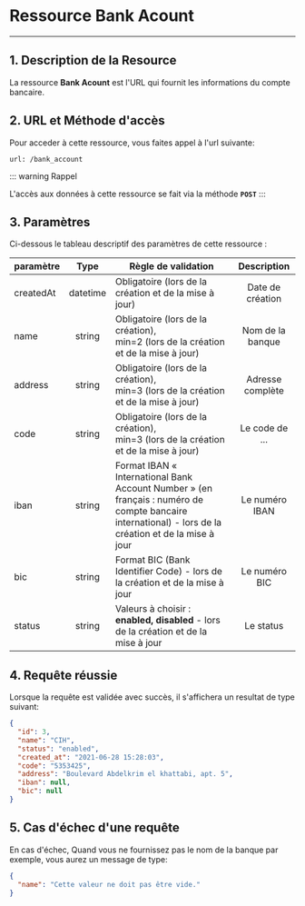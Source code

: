 # Ressource Bank Acount

---

## 1. Description de la Resource

La ressource **Bank Acount** est l'URL qui fournit les informations du compte bancaire.

## 2. URL et Méthode d'accès

Pour acceder à cette ressource, vous faites appel à l'url suivante:

```
url: /bank_account
```

::: warning Rappel

L'accès aux données à cette ressource se fait via la méthode **`POST`**
:::

## 3. Paramètres

Ci-dessous le tableau descriptif des paramètres de cette ressource :

| paramètre |   Type   | Règle de validation                                                                                                                                  |   Description    |
| --------- | :------: | ---------------------------------------------------------------------------------------------------------------------------------------------------- | :--------------: |
| createdAt | datetime | Obligatoire (lors de la création et de la mise à jour)                                                                                               | Date de création |
| name      |  string  | Obligatoire (lors de la création), <br> min=2 (lors de la création et de la mise à jour)                                                             | Nom de la banque |
| address   |  string  | Obligatoire (lors de la création), <br> min=3 (lors de la création et de la mise à jour)                                                             | Adresse complète |
| code      |  string  | Obligatoire (lors de la création), <br> min=3 (lors de la création et de la mise à jour)                                                             |  Le code de ...  |
| iban      |  string  | Format IBAN « International Bank Account Number » (en français : numéro de compte bancaire international) - lors de la création et de la mise à jour |  Le numéro IBAN  |
| bic       |  string  | Format BIC (Bank Identifier Code) - lors de la création et de la mise à jour                                                                         |  Le numéro BIC   |
| status    |  string  | Valeurs à choisir : **enabled, disabled** - lors de la création et de la mise à jour                                                                 |    Le status     |

## 4. Requête réussie

Lorsque la requête est validée avec succès, il s'affichera un resultat de type suivant:

```json
{
  "id": 3,
  "name": "CIH",
  "status": "enabled",
  "created_at": "2021-06-28 15:28:03",
  "code": "5353425",
  "address": "Boulevard Abdelkrim el khattabi, apt. 5",
  "iban": null,
  "bic": null
}
```

## 5. Cas d'échec d'une requête

En cas d'échec, Quand vous ne fournissez pas le nom de la banque par exemple, vous aurez un message de type:

```json
{
  "name": "Cette valeur ne doit pas être vide."
}
```
